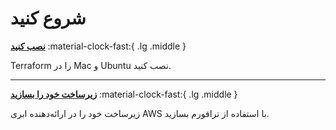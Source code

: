 # شروع کنید

<div class="grid" markdown>

[__نصب کنید__](installation) :material-clock-fast:{ .lg .middle }

  Terraform
  را در
  Mac
  و
  Ubuntu
  نصب کنید.

---

[__زیرساخت خود را بسازید__](build) :material-clock-fast:{ .lg .middle }

  زیرساخت خود را در
  ارائه‌دهنده ابری
  AWS
  با استفاده از ترافورم بسازید.
</div>